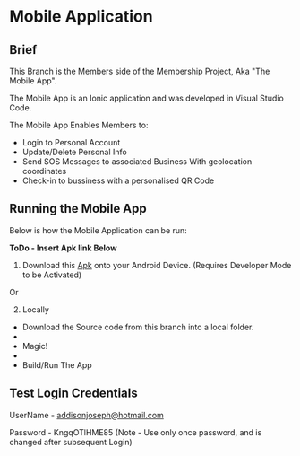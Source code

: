 # Mobile Application

## Brief

This Branch is the Members side of the Membership Project, Aka "The Mobile App".

The Mobile App is an Ionic application and was developed in Visual Studio Code.

The Mobile App Enables Members to:

* Login to Personal Account
* Update/Delete Personal Info
* Send SOS Messages to associated Business With geolocation coordinates
* Check-in to bussiness with a personalised QR Code

## Running the Mobile App

Below is how the Mobile Application can be run:

**ToDo - Insert Apk link Below**
1. Download this [Apk](https://github.com/codevonnie/fourthyearproject/new/Master-MobileApp?readme=1) onto your Android Device. (Requires Developer Mode to be Activated)

Or

2. Locally

* Download the Source code from this branch into a local folder.
* 
* Magic!
*
* Build/Run The App

## Test Login Credentials

UserName - addisonjoseph@hotmail.com

Password - KngqOTlHME85 (Note - Use only once password, and is changed after subsequent Login)
